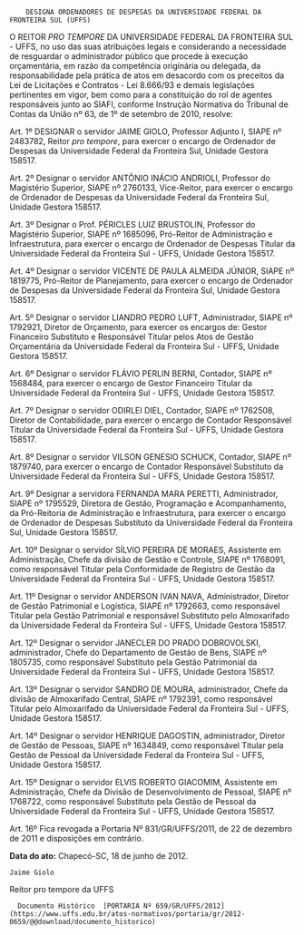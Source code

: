         DESIGNA ORDENADORES DE DESPESAS DA UNIVERSIDADE FEDERAL DA FRONTEIRA SUL (UFFS)  

O REITOR *PRO TEMPORE* DA UNIVERSIDADE FEDERAL DA FRONTEIRA SUL - UFFS, no uso das suas atribuições legais e considerando a necessidade de resguardar o administrador público que procede à execução orçamentária, em razão da competência originária ou delegada, da responsabilidade pela prática de atos em desacordo com os preceitos da Lei de Licitações e Contratos - Lei 8.666/93 e demais legislações pertinentes em vigor, bem como para a constituição do rol de agentes responsáveis junto ao SIAFI, conforme Instrução Normativa do Tribunal de Contas da União nº 63, de 1º de setembro de 2010, resolve:

 Art. 1º DESIGNAR o servidor JAIME GIOLO, Professor Adjunto I, SIAPE nº 2483782, Reitor *pro tempore*, para exercer o encargo de Ordenador de Despesas da Universidade Federal da Fronteira Sul, Unidade Gestora 158517.

 Art. 2º Designar o servidor ANTÔNIO INÁCIO ANDRIOLI, Professor do Magistério Superior, SIAPE nº 2760133, Vice-Reitor, para exercer o encargo de Ordenador de Despesas da Universidade Federal da Fronteira Sul, Unidade Gestora 158517.

 Art. 3º Designar o Prof. PÉRICLES LUIZ BRUSTOLIN, Professor do Magistério Superior, SIAPE nº 1685096, Pró-Reitor de Administração e Infraestrutura, para exercer o encargo de Ordenador de Despesas Titular da Universidade Federal da Fronteira Sul - UFFS, Unidade Gestora 158517.

 Art. 4º Designar o servidor VICENTE DE PAULA ALMEIDA JÚNIOR, SIAPE nº 1819775, Pró-Reitor de Planejamento, para exercer o encargo de Ordenador de Despesas da Universidade Federal da Fronteira Sul, Unidade Gestora 158517.

 Art. 5º Designar o servidor LIANDRO PEDRO LUFT, Administrador, SIAPE nº 1792921, Diretor de Orçamento, para exercer os encargos de: Gestor Financeiro Substituto e Responsável Titular pelos Atos de Gestão Orçamentária da Universidade Federal da Fronteira Sul - UFFS, Unidade Gestora 158517.

 Art. 6º Designar o servidor FLÁVIO PERLIN BERNI, Contador, SIAPE nº 1568484, para exercer o encargo de Gestor Financeiro Titular da Universidade Federal da Fronteira Sul - UFFS, Unidade Gestora 158517.

 Art. 7º Designar o servidor ODIRLEI DIEL, Contador, SIAPE nº 1762508, Diretor de Contabilidade, para exercer o encargo de Contador Responsável Titular da Universidade Federal da Fronteira Sul - UFFS, Unidade Gestora 158517.

 Art. 8º Designar o servidor VILSON GENESIO SCHUCK, Contador, SIAPE nº 1879740, para exercer o encargo de Contador Responsável Substituto da Universidade Federal da Fronteira Sul - UFFS, Unidade Gestora 158517.

 Art. 9º Designar a servidora FERNANDA MARA PERETTI, Administrador, SIAPE nº 1795529, Diretora de Gestão, Programação e Acompanhamento, da Pró-Reitoria de Administração e Infraestrutura, para exercer o encargo de Ordenador de Despesas Substituto da Universidade Federal da Fronteira Sul, Unidade Gestora 158517.

 Art. 10º Designar o servidor SÍLVIO PEREIRA DE MORAES, Assistente em Administração, Chefe da divisão de Gestão e Controle, SIAPE nº 1768091, como responsável Titular pela Conformidade de Registro de Gestão da Universidade Federal da Fronteira Sul - UFFS, Unidade Gestora 158517.

 Art. 11º Designar o servidor ANDERSON IVAN NAVA, Administrador, Diretor de Gestão Patrimonial e Logística, SIAPE nº 1792663, como responsável Titular pela Gestão Patrimonial e responsável Substituto pelo Almoxarifado da Universidade Federal da Fronteira Sul - UFFS, Unidade Gestora 158517.

 Art. 12º Designar o servidor JANECLER DO PRADO DOBROVOLSKI, administrador, Chefe do Departamento de Gestão de Bens, SIAPE nº 1805735, como responsável Substituto pela Gestão Patrimonial da Universidade Federal da Fronteira Sul - UFFS, Unidade Gestora 158517.

 Art. 13º Designar o servidor SANDRO DE MOURA, administrador, Chefe da divisão de Almoxarifado Central, SIAPE nº 1792391, como responsável Titular pelo Almoxarifado da Universidade Federal da Fronteira Sul - UFFS, Unidade Gestora 158517.

 Art. 14º Designar o servidor HENRIQUE DAGOSTIN, administrador, Diretor de Gestão de Pessoas, SIAPE nº 1634849, como responsável Titular pela Gestão de Pessoal da Universidade Federal da Fronteira Sul - UFFS, Unidade Gestora 158517.

 Art. 15º Designar o servidor ELVIS ROBERTO GIACOMIM, Assistente em Administração, Chefe da Divisão de Desenvolvimento de Pessoal, SIAPE nº 1768722, como responsável Substituto pela Gestão de Pessoal da Universidade Federal da Fronteira Sul - UFFS, Unidade Gestora 158517.

 Art. 16º Fica revogada a Portaria Nº 831/GR/UFFS/2011, de 22 de dezembro de 2011 e disposições em contrário.

  

   **Data do ato:** Chapecó-SC, 18 de junho de 2012.   
 

    Jaime Giolo   
 Reitor pro tempore da UFFS 

      Documento Histórico  [PORTARIA Nº 659/GR/UFFS/2012](https://www.uffs.edu.br/atos-normativos/portaria/gr/2012-0659/@@download/documento_historico)     
      